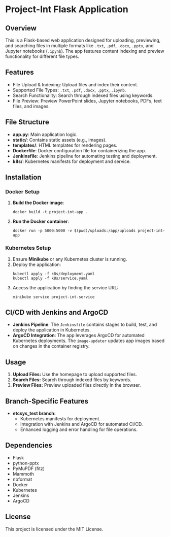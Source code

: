 <!DOCTYPE html>
<html lang="en">
<head>
    <meta charset="UTF-8">
    <meta name="viewport" content="width=device-width, initial-scale=1.0">
    <title>Project-Int README</title>
    
</head>
<body>

<h1>Project-Int Flask Application</h1>

<h2>Overview</h2>
<p>This is a Flask-based web application designed for uploading, previewing, and searching files in multiple formats like <code>.txt</code>, <code>.pdf</code>, <code>.docx</code>, <code>.pptx</code>, and Jupyter notebooks (<code>.ipynb</code>). The app features content indexing and preview functionality for different file types.</p>

<h2>Features</h2>
<ul>
    <li>File Upload & Indexing: Upload files and index their content.</li>
    <li>Supported File Types: <code>.txt</code>, <code>.pdf</code>, <code>.docx</code>, <code>.pptx</code>, <code>.ipynb</code>.</li>
    <li>Search Functionality: Search through indexed files using keywords.</li>
    <li>File Preview: Preview PowerPoint slides, Jupyter notebooks, PDFs, text files, and images.</li>
</ul>

<h2>File Structure</h2>
<ul>
    <li><strong>app.py</strong>: Main application logic.</li>
    <li><strong>static/</strong>: Contains static assets (e.g., images).</li>
    <li><strong>templates/</strong>: HTML templates for rendering pages.</li>
    <li><strong>Dockerfile</strong>: Docker configuration file for containerizing the app.</li>
    <li><strong>Jenkinsfile</strong>: Jenkins pipeline for automating testing and deployment.</li>
    <li><strong>k8s/</strong>: Kubernetes manifests for deployment and service.</li>
</ul>

<h2>Installation</h2>

<h3>Docker Setup</h3>
<ol>
    <li><strong>Build the Docker image</strong>:
        <pre><code>docker build -t project-int-app .</code></pre>
    </li>
    <li><strong>Run the Docker container</strong>:
        <pre><code>docker run -p 5000:5000 -v $(pwd)/uploads:/app/uploads project-int-app</code></pre>
    </li>
</ol>

<h3>Kubernetes Setup</h3>
<ol>
    <li>Ensure <strong>Minikube</strong> or any Kubernetes cluster is running.</li>
    <li>Deploy the application:
        <pre><code>kubectl apply -f k8s/deployment.yaml
kubectl apply -f k8s/service.yaml</code></pre>
    </li>
    <li>Access the application by finding the service URL:
        <pre><code>minikube service project-int-service</code></pre>
    </li>
</ol>

<h2>CI/CD with Jenkins and ArgoCD</h2>
<ul>
    <li><strong>Jenkins Pipeline</strong>: The <code>Jenkinsfile</code> contains stages to build, test, and deploy the application in Kubernetes.</li>
    <li><strong>ArgoCD Integration</strong>: The app leverages ArgoCD for automated Kubernetes deployments. The <code>image-updater</code> updates app images based on changes in the container registry.</li>
</ul>

<h2>Usage</h2>
<ol>
    <li><strong>Upload Files:</strong> Use the homepage to upload supported files.</li>
    <li><strong>Search Files:</strong> Search through indexed files by keywords.</li>
    <li><strong>Preview Files:</strong> Preview uploaded files directly in the browser.</li>
</ol>

<h2>Branch-Specific Features</h2>
<ul>
    <li><strong>etcsys_test branch:</strong>
        <ul>
            <li>Kubernetes manifests for deployment.</li>
            <li>Integration with Jenkins and ArgoCD for automated CI/CD.</li>
            <li>Enhanced logging and error handling for file operations.</li>
        </ul>
    </li>
</ul>

<h2>Dependencies</h2>
<ul>
    <li>Flask</li>
    <li>python-pptx</li>
    <li>PyMuPDF (fitz)</li>
    <li>Mammoth</li>
    <li>nbformat</li>
    <li>Docker</li>
    <li>Kubernetes</li>
    <li>Jenkins</li>
    <li>ArgoCD</li>
</ul>

<h2>License</h2>
<p>This project is licensed under the MIT License.</p>

</body>
</html>
